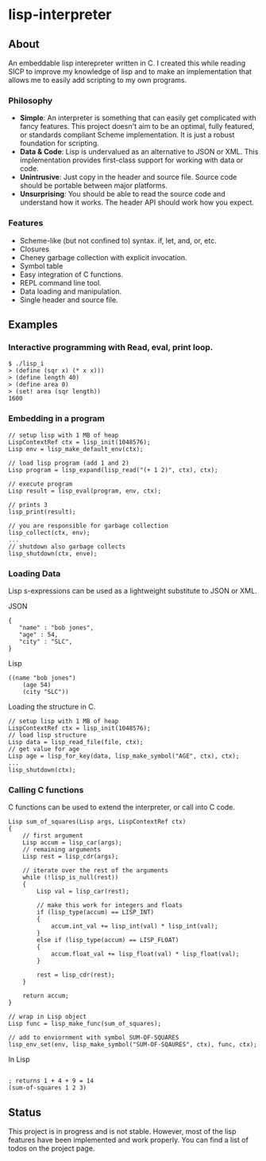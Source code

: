 lisp-interpreter
===============

## About

An embeddable lisp interepreter written in C. I created this while reading SICP to improve my knowledge of lisp and to make an implementation that allows me to easily add scripting to my own programs.


### Philosophy

- **Simple**: An interpreter is something that can easily get complicated with fancy features. This project doesn't aim to be an optimal, fully featured, or standards compliant Scheme implementation. It is just a robust foundation for scripting.
- **Data & Code**: Lisp is undervalued as an alternative to JSON or XML. This implementation provides first-class support for working with data or code.
- **Unintrusive**: Just copy in the header and source file. Source code should be portable between major platforms.
- **Unsurprising**: You should be able to read the source code and understand how it works. The header API should work how you expect.

### Features

- Scheme-like (but not confined to) syntax. if, let, and, or, etc.
- Closures
- Cheney garbage collection with explicit invocation.
- Symbol table
- Easy integration of C functions.
- REPL command line tool.
- Data loading and manipulation.
- Single header and source file.

## Examples


### Interactive programming with Read, eval, print loop.
```
$ ./lisp_i
> (define (sqr x) (* x x)))
> (define length 40)
> (define area 0)
> (set! area (sqr length))
1600
```


### Embedding in a program

```
// setup lisp with 1 MB of heap
LispContextRef ctx = lisp_init(1048576);    
Lisp env = lisp_make_default_env(ctx);

// load lisp program (add 1 and 2)
Lisp program = lisp_expand(lisp_read("(+ 1 2)", ctx), ctx);    

// execute program
Lisp result = lisp_eval(program, env, ctx); 

// prints 3
lisp_print(result);

// you are responsible for garbage collection
lisp_collect(ctx, env);     
...
// shutdown also garbage collects
lisp_shutdown(ctx, enve); 

```

### Loading Data

Lisp s-expressions can be used as a lightweight substitute to JSON or XML. 

JSON 
```
{
   "name" : "bob jones",
   "age" : 54,
   "city" : "SLC",
}

```

Lisp
```
((name "bob jones") 
    (age 54) 
    (city "SLC"))

```

Loading the structure in C.

```
// setup lisp with 1 MB of heap
LispContextRef ctx = lisp_init(1048576); 
// load lisp structure
Lisp data = lisp_read_file(file, ctx); 
// get value for age
Lisp age = lisp_for_key(data, lisp_make_symbol("AGE", ctx), ctx);
...
lisp_shutdown(ctx);

```

### Calling C functions

C functions can be used to extend the interpreter, or call into C code.

```
Lisp sum_of_squares(Lisp args, LispContextRef ctx)
{
    // first argument
    Lisp accum = lisp_car(args);
    // remaining arguments
    Lisp rest = lisp_cdr(args);

    // iterate over the rest of the arguments
    while (!lisp_is_null(rest))
    {
        Lisp val = lisp_car(rest);

        // make this work for integers and floats
        if (lisp_type(accum) == LISP_INT)
        {
            accum.int_val += lisp_int(val) * lisp_int(val);
        }
        else if (lisp_type(accum) == LISP_FLOAT)
        {
            accum.float_val += lisp_float(val) * lisp_float(val);
        }

        rest = lisp_cdr(rest);
    }

    return accum;
}

// wrap in Lisp object
Lisp func = lisp_make_func(sum_of_squares);

// add to enviornment with symbol SUM-OF-SQUARES
lisp_env_set(env, lisp_make_symbol("SUM-OF-SQAURES", ctx), func, ctx);

```

In Lisp
```

; returns 1 + 4 + 9 = 14
(sum-of-squares 1 2 3)
```


## Status

This project is in progress and is not stable. However, most of the lisp features have been implemented and work properly. You can find a list of todos on the project page.


